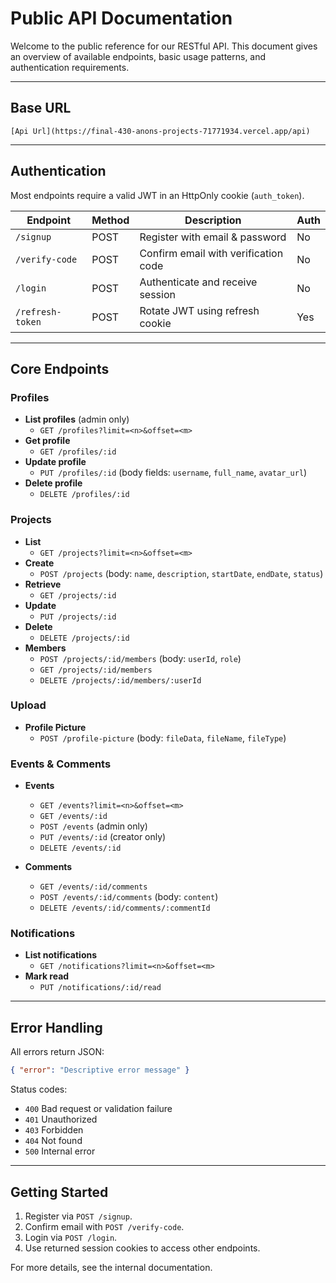 # Public API Documentation

Welcome to the public reference for our RESTful API. This document gives an overview of available endpoints, basic usage patterns, and authentication requirements.

---
## Base URL

```
[Api Url](https://final-430-anons-projects-71771934.vercel.app/api)
```



---
## Authentication

Most endpoints require a valid JWT in an HttpOnly cookie (`auth_token`).

| Endpoint               | Method | Description                         | Auth    |
|------------------------|--------|-------------------------------------|---------|
| `/signup`              | POST   | Register with email & password      | No      |
| `/verify-code`         | POST   | Confirm email with verification code| No      |
| `/login`               | POST   | Authenticate and receive session    | No      |
| `/refresh-token`       | POST   | Rotate JWT using refresh cookie     | Yes     |


---
## Core Endpoints

### Profiles

- **List profiles** (admin only)
  - `GET /profiles?limit=<n>&offset=<m>`
- **Get profile**
  - `GET /profiles/:id`
- **Update profile**
  - `PUT /profiles/:id` (body fields: `username`, `full_name`, `avatar_url`)
- **Delete profile**
  - `DELETE /profiles/:id`

### Projects

- **List**
  - `GET /projects?limit=<n>&offset=<m>`
- **Create**
  - `POST /projects` (body: `name`, `description`, `startDate`, `endDate`, `status`)
- **Retrieve**
  - `GET /projects/:id`
- **Update**
  - `PUT /projects/:id`
- **Delete**
  - `DELETE /projects/:id`
- **Members**
  - `POST /projects/:id/members` (body: `userId`, `role`)
  - `GET /projects/:id/members`
  - `DELETE /projects/:id/members/:userId`

### Upload

- **Profile Picture**
  - `POST /profile-picture` (body: `fileData`, `fileName`, `fileType`)

### Events & Comments

- **Events**
  - `GET /events?limit=<n>&offset=<m>`
  - `GET /events/:id`
  - `POST /events` (admin only)
  - `PUT /events/:id` (creator only)
  - `DELETE /events/:id`

- **Comments**
  - `GET /events/:id/comments`  
  - `POST /events/:id/comments` (body: `content`)
  - `DELETE /events/:id/comments/:commentId`

### Notifications

- **List notifications**
  - `GET /notifications?limit=<n>&offset=<m>`
- **Mark read**
  - `PUT /notifications/:id/read`

---
## Error Handling

All errors return JSON:

```json
{ "error": "Descriptive error message" }
```

Status codes:
- `400` Bad request or validation failure
- `401` Unauthorized
- `403` Forbidden
- `404` Not found
- `500` Internal error

---
## Getting Started

1. Register via `POST /signup`.
2. Confirm email with `POST /verify-code`.
3. Login via `POST /login`.
4. Use returned session cookies to access other endpoints.

For more details, see the internal documentation.

